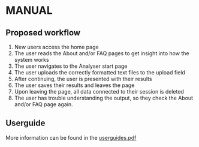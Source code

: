 # MANUAL
## Proposed workflow
1. New users access the home page
2. The user reads the About and/or FAQ pages to get insight into how the system works
3. The user navigates to the Analyser start page
4. The user uploads the correctly formatted text files to the upload field
5. After continuing, the user is presented with their results
6. The user saves their results and leaves the page
7. Upon leaving the page, all data connected to their session is deleted
8. The user has trouble understanding the output, so they check the About and/or FAQ page again.

## Userguide
More information can be found in the [userguides.pdf](https://github.com/zsolttakacs2000/mlqda/blob/post-evaluation-tasks/presentation/user_guide.pdf)
